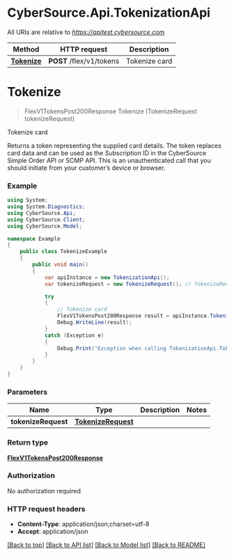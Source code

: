 # CyberSource.Api.TokenizationApi

All URIs are relative to *https://apitest.cybersource.com*

Method | HTTP request | Description
------------- | ------------- | -------------
[**Tokenize**](TokenizationApi.md#tokenize) | **POST** /flex/v1/tokens | Tokenize card


<a name="tokenize"></a>
# **Tokenize**
> FlexV1TokensPost200Response Tokenize (TokenizeRequest tokenizeRequest)

Tokenize card

Returns a token representing the supplied card details. The token replaces card data and can be used as the Subscription ID in the CyberSource Simple Order API or SCMP API. This is an unauthenticated call that you should initiate from your customer’s device or browser.

### Example
```csharp
using System;
using System.Diagnostics;
using CyberSource.Api;
using CyberSource.Client;
using CyberSource.Model;

namespace Example
{
    public class TokenizeExample
    {
        public void main()
        {
            var apiInstance = new TokenizationApi();
            var tokenizeRequest = new TokenizeRequest(); // TokenizeRequest | 

            try
            {
                // Tokenize card
                FlexV1TokensPost200Response result = apiInstance.Tokenize(tokenizeRequest);
                Debug.WriteLine(result);
            }
            catch (Exception e)
            {
                Debug.Print("Exception when calling TokenizationApi.Tokenize: " + e.Message );
            }
        }
    }
}
```

### Parameters

Name | Type | Description  | Notes
------------- | ------------- | ------------- | -------------
 **tokenizeRequest** | [**TokenizeRequest**](TokenizeRequest.md)|  | 

### Return type

[**FlexV1TokensPost200Response**](FlexV1TokensPost200Response.md)

### Authorization

No authorization required

### HTTP request headers

 - **Content-Type**: application/json;charset=utf-8
 - **Accept**: application/json

[[Back to top]](#) [[Back to API list]](../README.md#documentation-for-api-endpoints) [[Back to Model list]](../README.md#documentation-for-models) [[Back to README]](../README.md)

